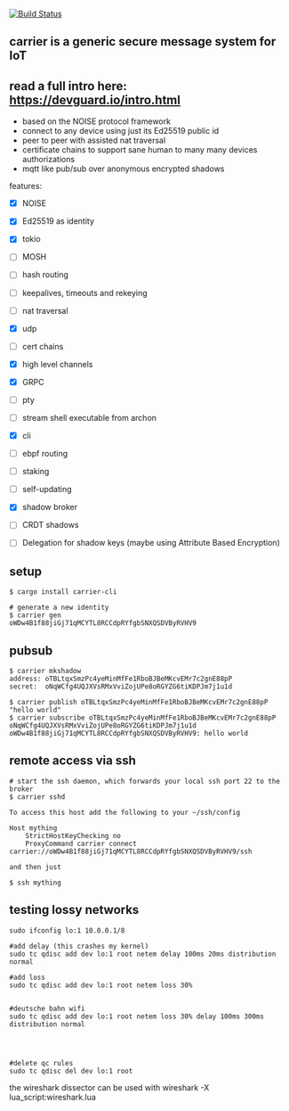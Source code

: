 [![Build Status](https://travis-ci.org/aep/devguard.svg?branch=master)](https://travis-ci.org/aep/devguard)

carrier is a generic secure message system for IoT
-----------

read a full intro here: https://devguard.io/intro.html
------------



 - based on the NOISE protocol framework
 - connect to any device using just its Ed25519 public id
 - peer to peer with assisted nat traversal
 - certificate chains to support sane human to many many devices authorizations
 - mqtt like pub/sub over anonymous encrypted shadows

features:

- [x] NOISE
- [x] Ed25519 as identity
- [x] tokio
- [ ] MOSH
- [ ] hash routing
- [ ] keepalives, timeouts and rekeying
- [ ] nat traversal
- [x] udp
- [ ] cert chains
- [x] high level channels
- [x] GRPC
- [ ] pty
- [ ] stream shell executable from archon
- [x] cli
- [ ] ebpf routing
- [ ] staking
- [ ] self-updating
- [x] shadow broker
- [ ] CRDT shadows
- [ ] Delegation for shadow keys (maybe using Attribute Based Encryption)


setup
--------
```
$ cargo install carrier-cli

# generate a new identity
$ carrier gen
oWDw4B1f88jiGj71qMCYTL8RCCdpRYfgbSNXQSDVByRVHV9
```

pubsub
----
```
$ carrier mkshadow
address: oTBLtqxSmzPc4yeMinMfFe1RboBJBeMKcvEMr7c2gnE88pP
secret:  oNqWCfg4UQJXVsRMxVviZojUPe8oRGYZG6tiKDPJm7j1u1d

$ carrier publish oTBLtqxSmzPc4yeMinMfFe1RboBJBeMKcvEMr7c2gnE88pP "hello world"
$ carrier subscribe oTBLtqxSmzPc4yeMinMfFe1RboBJBeMKcvEMr7c2gnE88pP oNqWCfg4UQJXVsRMxVviZojUPe8oRGYZG6tiKDPJm7j1u1d 
oWDw4B1f88jiGj71qMCYTL8RCCdpRYfgbSNXQSDVByRVHV9: hello world

```


remote access via ssh
----
```
# start the ssh daemon, which forwards your local ssh port 22 to the broker
$ carrier sshd

To access this host add the following to your ~/ssh/config

Host mything
    StrictHostKeyChecking no
    ProxyCommand carrier connect carrier://oWDw4B1f88jiGj71qMCYTL8RCCdpRYfgbSNXQSDVByRVHV9/ssh

and then just

$ ssh mything

```





testing lossy networks
---------------

```
sudo ifconfig lo:1 10.0.0.1/8

#add delay (this crashes my kernel)
sudo tc qdisc add dev lo:1 root netem delay 100ms 20ms distribution normal

#add loss
sudo tc qdisc add dev lo:1 root netem loss 30%


#deutsche bahn wifi
sudo tc qdisc add dev lo:1 root netem loss 30% delay 100ms 300ms distribution normal




#delete qc rules
sudo tc qdisc del dev lo:1 root

```

the wireshark dissector can be used with
wireshark -X lua_script:wireshark.lua

